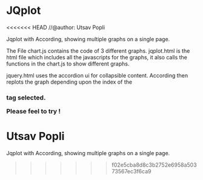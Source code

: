 JQplot
======

<<<<<<< HEAD
//@author: Utsav Popli

Jqplot with According, showing multiple graphs on a single page. 

The File chart.js contains the code of 3 different graphs. jqplot.html is the html file which includes all the javascripts for the graphs, it also calls the functions in the chart.js to show different graphs. 


jquery.html uses the accordion ui for collapsible content. 
According then replots the graph depending upon the index of the <h3> tag selected. 

Please feel to try ! 



Utsav Popli
=======
Jqplot with According, showing multiple graphs on a single page. 
>>>>>>> f02e5cba8d8c3b2752e6958a50373567ec3f6ca9
